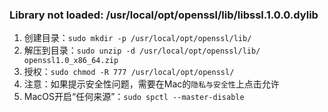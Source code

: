 ### Library not loaded: /usr/local/opt/openssl/lib/libssl.1.0.0.dylib

1. 创建目录：`sudo mkdir -p /usr/local/opt/openssl/lib/`
2. 解压到目录：`sudo unzip -d /usr/local/opt/openssl/lib/ openssl1.0_x86_64.zip`
3. 授权：`sudo chmod -R 777 /usr/local/opt/openssl/`
4. 注意：如果提示安全性问题，需要在Mac的`隐私与安全性`上点击允许
5. MacOS开启“任何来源”：`sudo spctl --master-disable`
